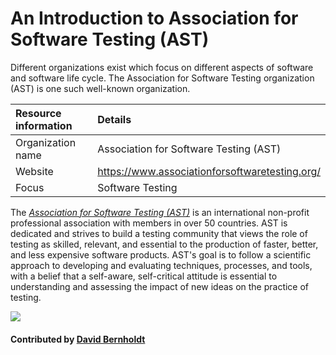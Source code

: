 # An Introduction to Association for Software Testing (AST)

Different organizations exist which focus on different aspects of software and software life cycle. The Association for Software Testing organization (AST) is one such well-known organization.

Resource information | Details 
:--- | :--- 
Organization name  | Association for Software Testing (AST)
Website  | https://www.associationforsoftwaretesting.org/
Focus | Software Testing


The *[Association for Software Testing (AST)](https://www.associationforsoftwaretesting.org/)* is an international non-profit professional association with members in over 50 countries. AST is dedicated and strives to build a testing community that views the role of testing as skilled, relevant, and essential to the production of faster, better, and less expensive software products. AST's goal is to follow a scientific approach to developing and evaluating techniques, processes, and tools, with a belief that a self-aware, self-critical attitude is essential to understanding and assessing the impact of new ideas on the practice of testing.

<img src='https://github.com/betterscientificsoftware/images/raw/master/Logo-class-ast_logo.jpg' class='logo' />

<!--  Alt text is not showing up properly on the site.  May not be supported.
![alt text](https://www.associationforsoftwaretesting.org/wp-content/uploads/new_ast_logo_white_204x102.jpg "AST Logo")
-->

#### Contributed by [David Bernholdt](http://github.com/bernhold)

<!---
Publish: yes
Categories: collaboration
Topics: Projects and organizations
Tags: organization
Level: 2
Prerequisites: defaults
Aggregate: none
--->
